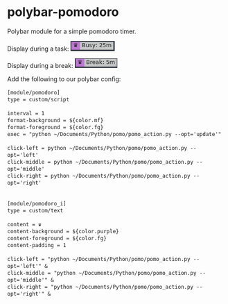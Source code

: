 # polybar-pomodoro
Polybar module for a simple pomodoro timer.

Display during a task: ![](imgs/screen_busy.png)

Display during a break: ![](imgs/screen_break.png)


Add the following to our polybar config:

```
[module/pomodoro]
type = custom/script

interval = 1
format-background = ${color.mf}
format-foreground = ${color.fg}
exec = "python ~/Documents/Python/pomo/pomo_action.py --opt='update'"

click-left = python ~/Documents/Python/pomo/pomo_action.py --opt='left'
click-middle = python ~/Documents/Python/pomo/pomo_action.py --opt='middle'
click-right = python ~/Documents/Python/pomo/pomo_action.py --opt='right'


[module/pomodoro_i]
type = custom/text

content = ♛
content-background = ${color.purple}
content-foreground = ${color.fg}
content-padding = 1

click-left = "python ~/Documents/Python/pomo/pomo_action.py --opt='left'" &
click-middle = "python ~/Documents/Python/pomo/pomo_action.py --opt='middle'" &
click-right = "python ~/Documents/Python/pomo/pomo_action.py --opt='right'" &
```